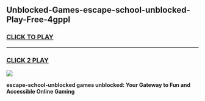 
## Unblocked-Games-escape-school-unblocked-Play-Free-4gppl
<h3>
<a href="https://premium76.site?title=escape-school-unblocked&ref=23A">CLICK TO PLAY</a></h3>
<hr>

<h3>
<a href="https://premium76.site?title=escape-school-unblocked&ref=23A">CLICK 2 PLAY</a>
  
</h3>

<a href="https://premium76.site?title=escape-school-unblocked&ref=23A"><img src="https://clearcache.store/games.png"></a>


**escape-school-unblocked games unblocked: Your Gateway to Fun and Accessible Online Gaming**
